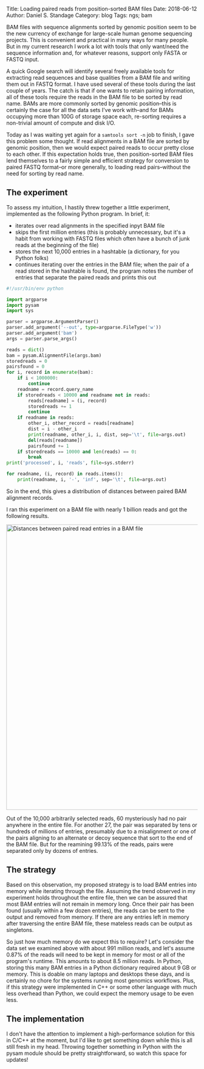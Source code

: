 Title: Loading paired reads from position-sorted BAM files
Date: 2018-06-12
Author: Daniel S. Standage
Category: blog
Tags: ngs; bam

BAM files with sequence alignments sorted by genomic position seem to be the new currency of exchange for large-scale human genome sequencing projects.
This is convenient and practical in many ways for many people.
But in my current research I work a lot with tools that only want/need the sequence information and, for whatever reasons, support only FASTA or FASTQ input.

A quick Google search will identify several freely available tools for extracting read sequences and base qualities from a BAM file and writing them out in FASTQ format.
I have used several of these tools during the last couple of years.
The catch is that if one wants to retain pairing information, all of these tools require the reads in the BAM file to be sorted by read name.
BAMs are more commonly sorted by genomic position–this is certainly the case for all the data sets I've work with–and for BAMs occupying more than 100G of storage space each, re-sorting requires a non-trivial amount of compute and disk I/O.

Today as I was waiting yet again for a `samtools sort -n` job to finish, I gave this problem some thought.
If read alignments in a BAM file are sorted by genomic position, then we would expect paired reads to occur pretty close to each other.
If this expectation holds true, then position-sorted BAM files lend themselves to a fairly simple and efficient strategy for conversion to paired FASTQ format–or more generally, to loading read pairs–without the need for sorting by read name.


## The experiment

To assess my intuition, I hastily threw together a little experiment, implemented as the following Python program.
In brief, it:

- iterates over read alignments in the specified inpyt BAM file
- skips the first million entries (this is probably unnecessary, but it's a habit from working with FASTQ files which often have a bunch of junk reads at the beginning of the file)
- stores the next 10,000 entries in a hashtable (a dictionary, for you Python folks)
- continues iterating over the entries in the BAM file; when the pair of a read stored in the hashtable is found, the program notes the number of entries that separate the paired reads and prints this out

```python
#!/usr/bin/env python

import argparse
import pysam
import sys

parser = argparse.ArgumentParser()
parser.add_argument('--out', type=argparse.FileType('w'))
parser.add_argument('bam')
args = parser.parse_args()

reads = dict()
bam = pysam.AlignmentFile(args.bam)
storedreads = 0
pairsfound = 0
for i, record in enumerate(bam):
    if i < 1000000:
        continue
    readname = record.query_name
    if storedreads < 10000 and readname not in reads:
        reads[readname] = (i, record)
        storedreads += 1
        continue
    if readname in reads:
        other_i, other_record = reads[readname]
        dist = i - other_i
        print(readname, other_i, i, dist, sep='\t', file=args.out)
        del(reads[readname])
        pairsfound += 1
    if storedreads == 10000 and len(reads) == 0:
        break
print('processed', i, 'reads', file=sys.stderr)

for readname, (i, record) in reads.items():
    print(readname, i, '-', 'inf', sep='\t', file=args.out)
```

So in the end, this gives a distribution of distances between paired BAM alignment records.

I ran this experiment on a BAM file with nearly 1 billion reads and got the following results.

<img src="{filename}/images/bam-read-dist.png" alt="Distances between paired read entries in a BAM file" width="750px" />

Out of the 10,000 arbitrarily selected reads, 60 mysteriously had no pair anywhere in the entire file.
For another 27, the pair was separated by tens or hundreds of millions of entries, presumably due to a misalignment or one of the pairs aligning to an alternate or decoy sequence that sort to the end of the BAM file.
But for the reamining 99.13% of the reads, pairs were separated only by dozens of entries.


## The strategy

Based on this observation, my proposed strategy is to load BAM entries into memory while iterating through the file.
Assuming the trend observed in my experiment holds throughout the entire file, then we can be assured that most BAM entries will not remain in memory long.
Once their pair has been found (usually within a few dozen entries), the reads can be sent to the output and removed from memory.
If there are any entries left in memory after traversing the entire BAM file, these mateless reads can be output as singletons.

So just how much memory do we expect this to require?
Let's consider the data set we examined above with about 991 million reads, and let's assume 0.87% of the reads will need to be kept in memory for most or all of the program's runtime.
This amounts to about 8.5 million reads.
In Python, storing this many BAM entries in a Python dictionary required about 9 GB or memory.
This is doable on many laptops and desktops these days, and is certainly no chore for the systems running most genomics workflows.
Plus, if this strategy were implemented in C++ or some other language with much less overhead than Python, we could expect the memory usage to be even less.


## The implementation

I don't have the attention to implement a high-performance solution for this in C/C++ at the moment, but I'd like to get something down while this is all still fresh in my head.
Throwing together something in Python with the pysam module should be pretty straightforward, so watch this space for updates!
